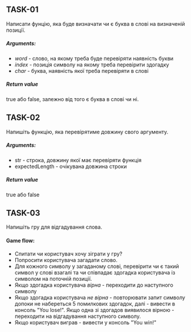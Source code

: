 ## TASK-01
Написати фунцію, яка буде визначати чи є буква в слові на визначеній позиції.

##### Arguments:
 - _word_ - слово, на якому треба буде перевіряти наявність букви
 - _index_ - позиція символу на якому треба перевірити здогадку
 - _char_ - буква, наявність якої треба перевіряти в слові

##### Return value 
true або false, залежно від того є буква в слові чи ні.

## TASK-02
Напишіть функцію, яка перевірятиме довжину свого аргументу.

##### Arguments:
- str - строка, довжину якої має перевіряти функція
- expectedLength - очікувана довжина строки

##### Return value 
true або false

## TASK-03
Напишіть гру для відгадування слова.

#### Game flow: 
- Спитати чи користувач хочу зіграти у гру?
- Попросити користувача загадати слово.
- Для кожного символу у загаданому слові, перевірити чи є такий символ у слові взагалі та чи співпадає здогадка користувача із символом на поточній позиції.
- Якщо здогадка користувача _вірна_ - переходити до наступного символу
- Якщо здогадка користувача _не вірна_ - повторювати запит символу допоки не набереться 5 помилкових здогадок, далі - вивести в консоль "You lose!". Якщо одна зі здогадов виявилося вірною - переходити на відгадування наступного символу.
- Якщо користувач виграв - вивести у консоль "You win!"

